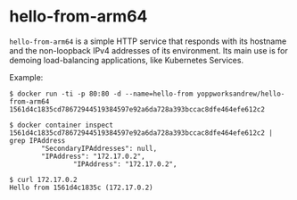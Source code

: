 # hello-from-arm64

`hello-from-arm64` is a simple HTTP service that responds with its hostname and the non-loopback IPv4 addresses of its environment.  Its main use is for demoing load-balancing applications, like Kubernetes Services.

Example:

    $ docker run -ti -p 80:80 -d --name=hello-from yoppworksandrew/hello-from-arm64
    1561d4c1835cd78672944519384597e92a6da728a393bccac8dfe464efe612c2

    $ docker container inspect 1561d4c1835cd78672944519384597e92a6da728a393bccac8dfe464efe612c2 | grep IPAddress
            "SecondaryIPAddresses": null,
            "IPAddress": "172.17.0.2",
                    "IPAddress": "172.17.0.2",

    $ curl 172.17.0.2
    Hello from 1561d4c1835c (172.17.0.2)
